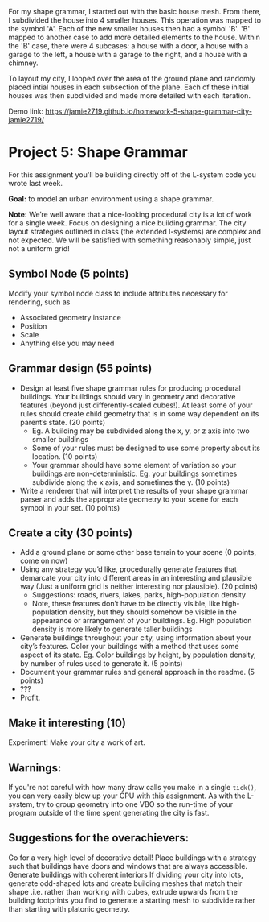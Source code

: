 For my shape grammar, I started out with the basic house mesh. From there, I subdivided the house into 4 smaller houses. This operation was mapped to the symbol 'A'. Each of the new smaller houses then had a symbol 'B'. 'B' mapped to another case to add more detailed elements to the house. Within the 'B' case, there were 4 subcases: a house with a door, a house with a garage to the left, a house with a garage to the right, and a house with a chimney. 

To layout my city, I looped over the area of the ground plane and randomly placed intial houses in each subsection of the plane. Each of these initial houses was then subdivided and made more detailed with each iteration.

Demo link: https://jamie2719.github.io/homework-5-shape-grammar-city-jamie2719/

# Project 5: Shape Grammar

For this assignment you'll be building directly off of the L-system code you
wrote last week.

**Goal:** to model an urban environment using a shape grammar.

**Note:** We’re well aware that a nice-looking procedural city is a lot of work for a single week. Focus on designing a nice building grammar. The city layout strategies outlined in class (the extended l-systems) are complex and not expected. We will be satisfied with something reasonably simple, just not a uniform grid!

## Symbol Node (5 points)
Modify your symbol node class to include attributes necessary for rendering, such as
- Associated geometry instance
- Position
- Scale
- Anything else you may need

## Grammar design (55 points)
- Design at least five shape grammar rules for producing procedural buildings. Your buildings should vary in geometry and decorative features (beyond just differently-scaled cubes!). At least some of your rules should create child geometry that is in some way dependent on its parent’s state. (20 points)
    - Eg. A building may be subdivided along the x, y, or z axis into two smaller buildings
    - Some of your rules must be designed to use some property about its location. (10 points)
    - Your grammar should have some element of variation so your buildings are non-deterministic.  Eg. your buildings sometimes subdivide along the x axis, and sometimes the y. (10 points)   
- Write a renderer that will interpret the results of your shape grammar parser and adds the appropriate geometry to your scene for each symbol in your set. (10 points)

## Create a city (30 points)
- Add a ground plane or some other base terrain to your scene (0 points, come on now)
- Using any strategy you’d like, procedurally generate features that demarcate your city into different areas in an interesting and plausible way (Just a uniform grid is neither interesting nor plausible). (20 points)
    - Suggestions: roads, rivers, lakes, parks, high-population density
    - Note, these features don’t have to be directly visible, like high-population density, but they should somehow be visible in the appearance or arrangement of your buildings. Eg. High population density is more likely to generate taller buildings
- Generate buildings throughout your city, using information about your city’s features. Color your buildings with a method that uses some aspect of its state. Eg. Color buildings by height, by population density, by number of rules used to generate it. (5 points)
- Document your grammar rules and general approach in the readme. (5 points)
- ???
- Profit.

## Make it interesting (10)
Experiment! Make your city a work of art.

## Warnings:
If you're not careful with how many draw calls you make in a single `tick()`,
you can very easily blow up your CPU with this assignment. As with the L-system,
try to group geometry into one VBO so the run-time of your program outside of
the time spent generating the city is fast.

## Suggestions for the overachievers:
Go for a very high level of decorative detail!
Place buildings with a strategy such that buildings have doors and windows that are always accessible.
Generate buildings with coherent interiors
If dividing your city into lots, generate odd-shaped lots and create building meshes that match their shape .i.e. rather than working with cubes, extrude upwards from the building footprints you find to generate a starting mesh to subdivide rather than starting with platonic geometry.
